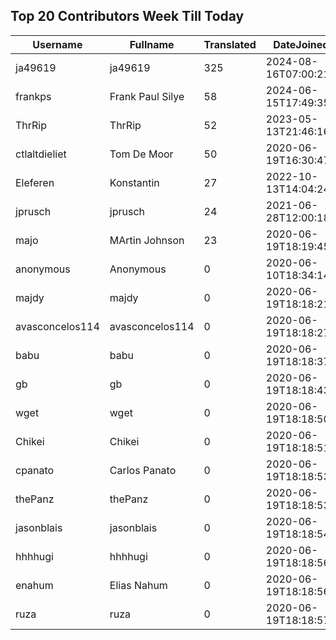 ## Top 20 Contributors Week Till Today ##
|Username|Fullname|Translated|DateJoined|Language|
|--------|--------|----------|----------|-------|
|ja49619|ja49619|325|2024-08-16T07:00:21.||
|frankps|Frank Paul Silye|58|2024-06-15T17:49:35.|nb_NO|
|ThrRip|ThrRip|52|2023-05-13T21:46:16.|zh_Hans|
|ctlaltdieliet|Tom De Moor|50|2020-06-19T16:30:47Z|nl|
|Eleferen|Konstantin|27|2022-10-13T14:04:24Z|ru|
|jprusch|jprusch|24|2021-06-28T12:00:18.|de|
|majo|MArtin Johnson|23|2020-06-19T18:19:45Z|sv|
|anonymous|Anonymous|0|2020-06-10T18:34:14.||
|majdy|majdy|0|2020-06-19T18:18:21.||
|avasconcelos114|avasconcelos114|0|2020-06-19T18:18:27Z||
|babu|babu|0|2020-06-19T18:18:37.||
|gb|gb|0|2020-06-19T18:18:43.||
|wget|wget|0|2020-06-19T18:18:50Z|ro|
|Chikei|Chikei|0|2020-06-19T18:18:51Z|zh_Hant|
|cpanato|Carlos Panato|0|2020-06-19T18:18:53Z||
|thePanz|thePanz|0|2020-06-19T18:18:53Z||
|jasonblais|jasonblais|0|2020-06-19T18:18:54Z||
|hhhhugi|hhhhugi|0|2020-06-19T18:18:56.||
|enahum|Elias  Nahum|0|2020-06-19T18:18:56Z|es|
|ruza|ruza|0|2020-06-19T18:18:57.||
